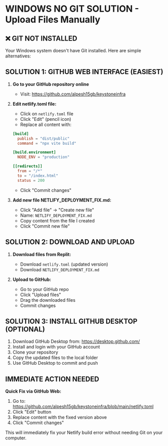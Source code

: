 # WINDOWS NO GIT SOLUTION - Upload Files Manually

## ❌ GIT NOT INSTALLED
Your Windows system doesn't have Git installed. Here are simple alternatives:

## SOLUTION 1: GITHUB WEB INTERFACE (EASIEST)

1. **Go to your GitHub repository online**
   - Visit: https://github.com/alpesh15gb/keystoneinfra

2. **Edit netlify.toml file:**
   - Click on `netlify.toml` file
   - Click "Edit" (pencil icon)
   - Replace all content with:
   ```toml
   [build]
     publish = "dist/public"
     command = "npx vite build"

   [build.environment]
     NODE_ENV = "production"

   [[redirects]]
     from = "/*"
     to = "/index.html"
     status = 200
   ```
   - Click "Commit changes"

3. **Add new file NETLIFY_DEPLOYMENT_FIX.md:**
   - Click "Add file" → "Create new file"
   - Name: `NETLIFY_DEPLOYMENT_FIX.md`
   - Copy content from the file I created
   - Click "Commit new file"

## SOLUTION 2: DOWNLOAD AND UPLOAD

1. **Download files from Replit:**
   - Download `netlify.toml` (updated version)
   - Download `NETLIFY_DEPLOYMENT_FIX.md`

2. **Upload to GitHub:**
   - Go to your GitHub repo
   - Click "Upload files"
   - Drag the downloaded files
   - Commit changes

## SOLUTION 3: INSTALL GITHUB DESKTOP (OPTIONAL)

1. Download GitHub Desktop from: https://desktop.github.com/
2. Install and login with your GitHub account
3. Clone your repository
4. Copy the updated files to the local folder
5. Use GitHub Desktop to commit and push

## IMMEDIATE ACTION NEEDED

**Quick Fix via GitHub Web:**
1. Go to: https://github.com/alpesh15gb/keystoneinfra/blob/main/netlify.toml
2. Click "Edit" button
3. Replace content with the fixed version above
4. Click "Commit changes"

This will immediately fix your Netlify build error without needing Git on your computer.